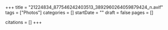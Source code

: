 +++
title = "21224834_877546242403513_3892960264059879424_n.avif"
tags = ["Photos"]
categories = []
startDate = ""
draft = false
pages = []

citations = []
+++
